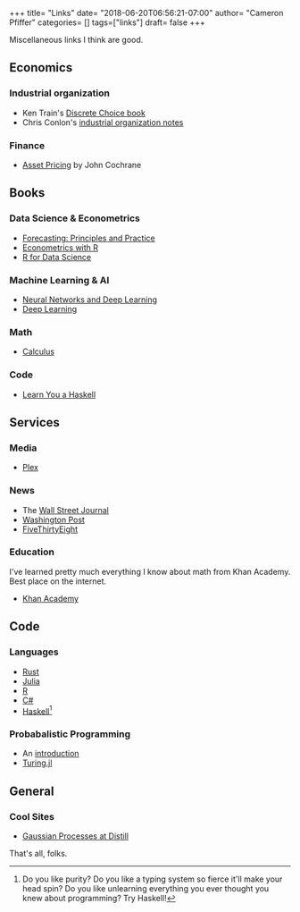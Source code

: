 +++
title= "Links"
date= "2018-06-20T06:56:21-07:00"
author= "Cameron Pfiffer"
categories= []
tags=["links"]
draft= false
+++

Miscellaneous links I think are good.

## Economics

### Industrial organization
* Ken Train's [Discrete Choice book](https://eml.berkeley.edu/books/choice2.html)
* Chris Conlon's [industrial organization notes](https://chrisconlon.github.io/gradio.html)

### Finance
* [Asset Pricing](https://www.johnhcochrane.com/research-all/asset-pricing) by John Cochrane

## Books

### Data Science & Econometrics
* [Forecasting: Principles and Practice](https://otexts.org/fpp2/)
* [Econometrics with R](https://www.econometrics-with-r.org/)
* [R for Data Science](http://r4ds.had.co.nz/)

### Machine Learning & AI
* [Neural Networks and Deep Learning](http://neuralnetworksanddeeplearning.com/)
* [Deep Learning](http://www.deeplearningbook.org/)

### Math
* [Calculus](http://www.stewartcalculus.com/media/16_home.php)

### Code
* [Learn You a Haskell](http://learnyouahaskell.com/)


## Services

### Media
* [Plex](https://www.plex.tv/)

### News
* The [Wall Street Journal](https://www.wsj.com/)
* [Washington Post](https://www.washingtonpost.com/)
* [FiveThirtyEight](http://fivethirtyeight.com/)

### Education
I've learned pretty much everything I know about math from Khan Academy. Best place on the internet.

* [Khan Academy](https://www.khanacademy.org/)

## Code

### Languages
* [Rust](https://www.rust-lang.org/)
* [Julia](https://julialang.org/)
* [R](https://www.r-project.org/)
* [C#](https://docs.microsoft.com/en-us/dotnet/csharp/)
* [Haskell](https://www.haskell.org/)[^1]

[^1]: Do you like purity? Do you like a typing system so fierce it'll make your head spin? Do you like unlearning everything you ever thought you knew about programming? Try Haskell!

### Probabalistic Programming
* An [introduction](https://www.cs.cornell.edu/courses/cs4110/2016fa/lectures/lecture33.html)
* [Turing.jl](https://github.com/TuringLang/Turing.jl)

## General

### Cool Sites
* [Gaussian Processes at Distill](https://distill.pub/2019/visual-exploration-gaussian-processes/)

That's all, folks.
